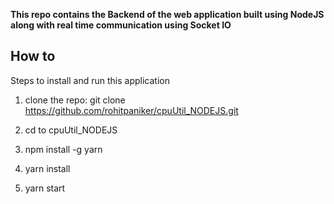 **This repo contains the Backend of the web application built using NodeJS along with real time communication using Socket IO**

## How to

Steps to install and run this application

1. clone the repo: git clone https://github.com/rohitpaniker/cpuUtil_NODEJS.git

2. cd to cpuUtil_NODEJS

3. npm install -g yarn

4. yarn install

5. yarn start
